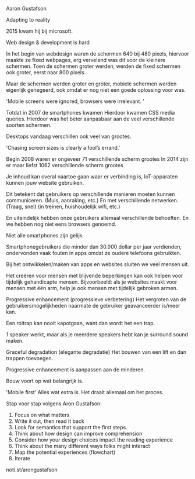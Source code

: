 Aaron Gustafson

Adapting to reality

2015 kwam hij bij microsoft. 

Web design & development is hard

In het begin van webdesign waren de schermen 640 bij 480 pixels, hiervoor maakte ze fixed webpages, erg vervelend was dit voor de kleinere schermen. Toen de schermen groter werden, werden de fixed schermen ook groter, eerst naar 800 pixels.

Maar de schermen werden groter en groter, mobiele schermen werden eigenlijk genegeerd, ook omdat er nog niet een goede oplossing voor was.

'Mobile screens were ignored, browsers were irrelevant. '

Totdat in 2007 de smartphones kwamen
Hierdoor kwamen CSS media queries. Hierdoor was het beter aanpasbaar aan de veel verschillende soorten schermen. 

Desktops vandaag verschillen ook veel van  grootes.

'Chasing screen sizes is clearly a fool’s errand.'

Begin 2008 waren er ongeveer 71 verschillende scherm grootes
In 2014 zijn er maar liefst 1062 verschillende scherm grootes 

Je inhoud kan overal naartoe gaan waar er verbinding is, IoT-apparaten kunnen jouw website gebruiken.

Dit betekent dat gebruikers op verschillende manieren moeten kunnen communiceren.
(Muis, aanraking, etc.)
En met verschillende netwerken.
(Traag, snel) (in treinen, huishoudelijk wifi, etc.)

En uiteindelijk hebben onze gebruikers allemaal verschillende behoeften.
En we hebben nog niet eens browsers genoemd.

Niet alle smartphones zijn gelijk.

Smartphonegebruikers die minder dan 30.000 dollar per jaar verdienden, ondervonden vaak fouten in apps omdat ze oudere telefoons gebruikten.

Bij het ontwikkelen/maken van apps en websites sluiten we veel mensen uit.

Het creëren voor mensen met blijvende beperkingen kan ook helpen voor tijdelijk gehandicapte mensen. Bijvoorbeeld: als je websites maakt voor mensen met één arm, help je ook mensen met tijdelijk gebroken armen.

Progressive enhancement (progressieve verbetering)
Het vergroten van de gebruikersmogelijkheden naarmate de gebruiker geavanceerder is/meer kan.

Een roltrap kan nooit kapotgaan, want dan wordt het een trap.

1 speaker werkt, maar als je meerdere speakers hebt kan je surround sound maken.

Graceful degradation (elegante degradatie)
Het bouwen van een lift en dan trappen toevoegen.

Progressive enhancement is aanpassen aan de minderen.

Bouw voort op wat belangrijk is.

'Mobile first'
Alles wat extra is.
Het draait allemaal om het proces.

Stap voor stap volgens Aron Gustafson: 

1. Focus on what matters
2. Write it out, then read it back
3. Look for semantics that support the first steps.
4. Think about how design can improve comprehension 
5. Consider how your design choices impact the reading experience 
6. Think about the many different ways folks might interact
7. Map the potential experiences (flowchart)
8. Iterate

noti.st/arongustafson

